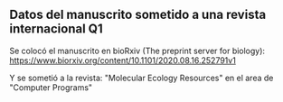 ## Datos del manuscrito sometido a una revista internacional Q1
Se colocó el manuscrito en bioRxiv (The preprint server for biology):
https://www.biorxiv.org/content/10.1101/2020.08.16.252791v1

Y se sometió a la revista: "Molecular Ecology Resources" en el area de "Computer Programs"

